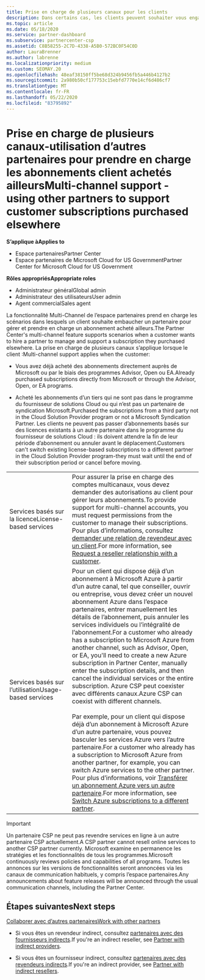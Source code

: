 ```yaml
---
title: Prise en charge de plusieurs canaux pour les clients
description: Dans certains cas, les clients peuvent souhaiter vous engager à approvisionner et à prendre en charge un abonnement qu’ils ont achetés ailleurs.
ms.topic: article
ms.date: 05/18/2020
ms.service: partner-dashboard
ms.subservice: partnercenter-csp
ms.assetid: C8B58255-2C7D-4338-A5B0-572BC0F54C0D
author: LauraBrenner
ms.author: labrenne
ms.localizationpriority: medium
ms.custom: SEOMAY.20
ms.openlocfilehash: 48eaf38150ff5be68d324b9456fb5a446b4127b2
ms.sourcegitcommit: 2a980b50cf177753c15ebfd7770e14cf6d486cf7
ms.translationtype: MT
ms.contentlocale: fr-FR
ms.lasthandoff: 05/22/2020
ms.locfileid: "83795892"
---
```

# <a name="multi-channel-support---using-other-partners-to-support-customer-subscriptions-purchased-elsewhere"></a><span data-ttu-id="a80f9-103">Prise en charge de plusieurs canaux-utilisation d’autres partenaires pour prendre en charge les abonnements client achetés ailleurs</span><span class="sxs-lookup"><span data-stu-id="a80f9-103">Multi-channel support - using other partners to support customer subscriptions purchased elsewhere</span></span>

<span data-ttu-id="a80f9-104">**S’applique à**</span><span class="sxs-lookup"><span data-stu-id="a80f9-104">**Applies to**</span></span>

- <span data-ttu-id="a80f9-105">Espace partenaires</span><span class="sxs-lookup"><span data-stu-id="a80f9-105">Partner Center</span></span>
- <span data-ttu-id="a80f9-106">Espace partenaires de Microsoft Cloud for US Government</span><span class="sxs-lookup"><span data-stu-id="a80f9-106">Partner Center for Microsoft Cloud for US Government</span></span>

<span data-ttu-id="a80f9-107">**Rôles appropriés**</span><span class="sxs-lookup"><span data-stu-id="a80f9-107">**Appropriate roles**</span></span>

- <span data-ttu-id="a80f9-108">Administrateur général</span><span class="sxs-lookup"><span data-stu-id="a80f9-108">Global admin</span></span>
- <span data-ttu-id="a80f9-109">Administrateur des utilisateurs</span><span class="sxs-lookup"><span data-stu-id="a80f9-109">User admin</span></span>
- <span data-ttu-id="a80f9-110">Agent commercial</span><span class="sxs-lookup"><span data-stu-id="a80f9-110">Sales agent</span></span>

<span data-ttu-id="a80f9-111">La fonctionnalité Multi-Channel de l’espace partenaires prend en charge les scénarios dans lesquels un client souhaite embaucher un partenaire pour gérer et prendre en charge un abonnement acheté ailleurs.</span><span class="sxs-lookup"><span data-stu-id="a80f9-111">The Partner Center's multi-channel feature supports scenarios when a customer wants to hire a partner to manage and support a subscription they purchased elsewhere.</span></span> <span data-ttu-id="a80f9-112">La prise en charge de plusieurs canaux s’applique lorsque le client :</span><span class="sxs-lookup"><span data-stu-id="a80f9-112">Multi-channel support applies when the customer:</span></span>

- <span data-ttu-id="a80f9-113">Vous avez déjà acheté des abonnements directement auprès de Microsoft ou par le biais des programmes Advisor, Open ou EA.</span><span class="sxs-lookup"><span data-stu-id="a80f9-113">Already purchased subscriptions directly from Microsoft or through the Advisor, Open, or EA programs.</span></span>

- <span data-ttu-id="a80f9-114">Acheté les abonnements d’un tiers qui ne sont pas dans le programme du fournisseur de solutions Cloud ou qui n’est pas un partenaire de syndication Microsoft.</span><span class="sxs-lookup"><span data-stu-id="a80f9-114">Purchased the subscriptions from a third party not in the Cloud Solution Provider program or not a Microsoft Syndication Partner.</span></span> <span data-ttu-id="a80f9-115">Les clients ne peuvent pas passer d’abonnements basés sur des licences existants à un autre partenaire dans le programme du fournisseur de solutions Cloud : ils doivent attendre la fin de leur période d’abonnement ou annuler avant le déplacement.</span><span class="sxs-lookup"><span data-stu-id="a80f9-115">Customers can't switch existing license-based subscriptions to a different partner in the Cloud Solution Provider program-they must wait until the end of their subscription period or cancel before moving.</span></span>

| | |
|---------|---------|
|<span data-ttu-id="a80f9-116">Services basés sur la licence</span><span class="sxs-lookup"><span data-stu-id="a80f9-116">License-based services</span></span>    | <span data-ttu-id="a80f9-117">Pour assurer la prise en charge des comptes multicanaux, vous devez demander des autorisations au client pour gérer leurs abonnements.</span><span class="sxs-lookup"><span data-stu-id="a80f9-117">To provide support for multi-channel accounts, you must request permissions from the customer to manage their subscriptions.</span></span> <span data-ttu-id="a80f9-118">Pour plus d’informations, consultez [demander une relation de revendeur avec un client](request-a-relationship-with-a-customer.md).</span><span class="sxs-lookup"><span data-stu-id="a80f9-118">For more information, see [Request a reseller relationship with a customer](request-a-relationship-with-a-customer.md).</span></span>   |
|<span data-ttu-id="a80f9-119">Services basés sur l’utilisation</span><span class="sxs-lookup"><span data-stu-id="a80f9-119">Usage-based services</span></span>     |  <span data-ttu-id="a80f9-120">Pour un client qui dispose déjà d’un abonnement à Microsoft Azure à partir d’un autre canal, tel que conseiller, ouvrir ou entreprise, vous devez créer un nouvel abonnement Azure dans l’espace partenaires, entrer manuellement les détails de l’abonnement, puis annuler les services individuels ou l’intégralité de l’abonnement.</span><span class="sxs-lookup"><span data-stu-id="a80f9-120">For a customer who already has a subscription to Microsoft Azure from another channel, such as Advisor, Open, or EA, you'll need to create a new Azure subscription in Partner Center, manually enter the subscription details, and then cancel the individual services or the entire subscription.</span></span> <span data-ttu-id="a80f9-121">Azure CSP peut coexister avec différents canaux.</span><span class="sxs-lookup"><span data-stu-id="a80f9-121">Azure CSP can coexist with different channels.</span></span><br/><br/> <span data-ttu-id="a80f9-122">Par exemple, pour un client qui dispose déjà d’un abonnement à Microsoft Azure d’un autre partenaire, vous pouvez basculer les services Azure vers l’autre partenaire.</span><span class="sxs-lookup"><span data-stu-id="a80f9-122">For a customer who already has a subscription to Microsoft Azure from another partner, for example, you can switch Azure services to the other partner.</span></span>  <span data-ttu-id="a80f9-123">Pour plus d’informations, voir [Transférer un abonnement Azure vers un autre partenaire](switch-azure-subscriptions-to-a-different-partner.md).</span><span class="sxs-lookup"><span data-stu-id="a80f9-123">For more information, see [Switch Azure subscriptions to a different partner](switch-azure-subscriptions-to-a-different-partner.md).</span></span> |

> [!IMPORTANT]  
> <span data-ttu-id="a80f9-124">Un partenaire CSP ne peut pas revendre services en ligne à un autre partenaire CSP actuellement.</span><span class="sxs-lookup"><span data-stu-id="a80f9-124">A CSP partner cannot resell online services to another CSP partner currently.</span></span> <span data-ttu-id="a80f9-125">Microsoft examine en permanence les stratégies et les fonctionnalités de tous les programmes.</span><span class="sxs-lookup"><span data-stu-id="a80f9-125">Microsoft continuously reviews policies and capabilities of all programs.</span></span> <span data-ttu-id="a80f9-126">Toutes les annonces sur les versions de fonctionnalités seront annoncées via les canaux de communication habituels, y compris l’espace partenaires.</span><span class="sxs-lookup"><span data-stu-id="a80f9-126">Any announcements about feature releases will be announced through the usual communication channels, including the Partner Center.</span></span>

## <a name="next-steps"></a><span data-ttu-id="a80f9-127">Étapes suivantes</span><span class="sxs-lookup"><span data-stu-id="a80f9-127">Next steps</span></span>

[<span data-ttu-id="a80f9-128">Collaborer avec d’autres partenaires</span><span class="sxs-lookup"><span data-stu-id="a80f9-128">Work with other partners</span></span>](work-with-other-partners.md)

- <span data-ttu-id="a80f9-129">Si vous êtes un revendeur indirect, consultez [partenaires avec des fournisseurs indirects](indirect-reseller-tasks-in-partner-center.md).</span><span class="sxs-lookup"><span data-stu-id="a80f9-129">If you're an indirect reseller, see [Partner with indirect providers](indirect-reseller-tasks-in-partner-center.md).</span></span>

- <span data-ttu-id="a80f9-130">Si vous êtes un fournisseur indirect, consultez [partenaires avec des revendeurs indirects](indirect-provider-tasks-in-partner-center.md).</span><span class="sxs-lookup"><span data-stu-id="a80f9-130">If you're an indirect provider, see [Partner with indirect resellers](indirect-provider-tasks-in-partner-center.md).</span></span>

